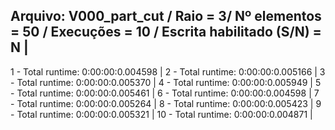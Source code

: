 Arquivo: V000_part_cut / Raio = 3/ Nº elementos = 50 / Execuções = 10 / Escrita habilitado (S/N) = N |
-----------------------------------------------------------------------------------
 1 - Total runtime: 0:00:00:0.004598 |
 2 - Total runtime: 0:00:00:0.005166 |
 3 - Total runtime: 0:00:00:0.005370 |
 4 - Total runtime: 0:00:00:0.005949 |
 5 - Total runtime: 0:00:00:0.005461 |
 6 - Total runtime: 0:00:00:0.004598 |
 7 - Total runtime: 0:00:00:0.005264 |
 8 - Total runtime: 0:00:00:0.005423 |
 9 - Total runtime: 0:00:00:0.005321 |
 10 - Total runtime: 0:00:00:0.004871 |
